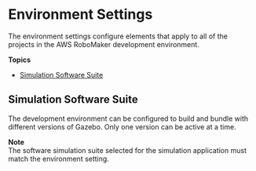 # Environment Settings<a name="cloud9-environment"></a>

The environment settings configure elements that apply to all of the projects in the AWS RoboMaker development environment\.  

**Topics**
+ [Simulation Software Suite](#cloud9-environment-simulation-software)

## Simulation Software Suite<a name="cloud9-environment-simulation-software"></a>

The development environment can be configured to build and bundle with different versions of Gazebo\. Only one version can be active at a time\. 

**Note**  
The software simulation suite selected for the simulation application must match the environment setting\.